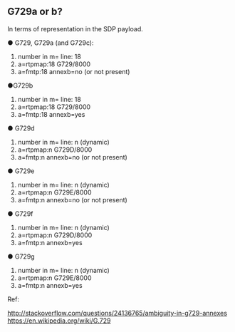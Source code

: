 <h2>G729a or b?</h2>

In terms of representation in the SDP payload.

&#x25cf; G729, G729a (and G729c):

1. number in m= line: 18
2. a=rtpmap:18 G729/8000
3. a=fmtp:18 annexb=no (or not present)

&#x25cf;G729b

1. number in m= line: 18
2. a=rtpmap:18 G729/8000
3. a=fmtp:18 annexb=yes

&#x25cf; G729d

1. number in m= line: n (dynamic)
2. a=rtpmap:n G729D/8000
3. a=fmtp:n annexb=no (or not present)

&#x25cf; G729e

1. number in m= line: n (dynamic)
2. a=rtpmap:n G729E/8000
3. a=fmtp:n annexb=no (or not present)

&#x25cf; G729f

1. number in m= line: n (dynamic)
2. a=rtpmap:n G729D/8000
3. a=fmtp:n annexb=yes

&#x25cf;  G729g

1. number in m= line: n (dynamic)
2. a=rtpmap:n G729E/8000
3. a=fmtp:n annexb=yes

Ref: 

http://stackoverflow.com/questions/24136765/ambiguity-in-g729-annexes
https://en.wikipedia.org/wiki/G.729
